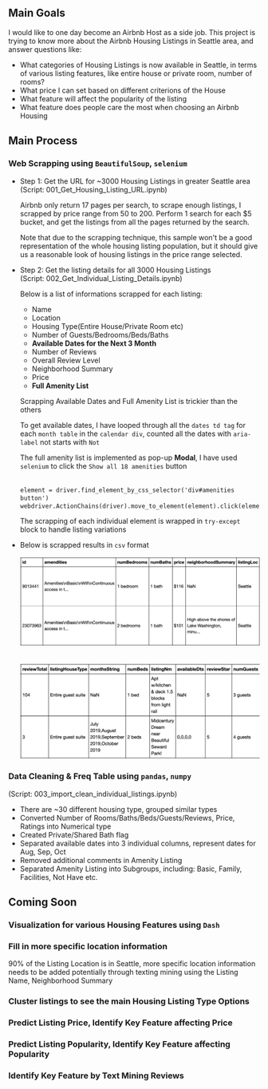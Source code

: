 ## Main Goals

I would like to one day become an Airbnb Host as a side job. This project is trying to know more about the Airbnb Housing Listings in Seattle area, and answer questions like:

- What categories of Housing Listings is now available in Seattle, in terms of various listing features, like entire house or private room, number of rooms?
- What price I can set based on different criterions of the House
- What feature will affect the popularity of the listing
- What feature does people care the most when choosing an Airbnb Housing

## Main Process
### Web Scrapping using `BeautifulSoup`, `selenium`
- Step 1: Get the URL for ~3000 Housing Listings in greater Seattle area<br/>
  (Script: 001_Get_Housing_Listing_URL.ipynb)

  Airbnb only return 17 pages per search, to scrape enough listings, I scrapped by price range from 50 to 200. Perform 1 search for each $5 bucket, and get the listings from all the pages returned by the search.

  Note that due to the scrapping technique, this sample won't be a good representation of the whole housing listing population, but it should give us a reasonable look of housing listings in the price range selected.

- Step 2: Get the listing details for all 3000 Housing Listings<br/>
  (Script: 002_Get_Individual_Listing_Details.ipynb)

  Below is a list of informations scrapped for each listing:
  - Name
  - Location
  - Housing Type(Entire House/Private Room etc)
  - Number of Guests/Bedrooms/Beds/Baths
  - **Available Dates for the Next 3 Month**
  - Number of Reviews
  - Overall Review Level
  - Neighborhood Summary
  - Price
  - **Full Amenity List**

  Scrapping Available Dates and Full Amenity List is trickier than the others

  To get available dates, I have looped through all the `dates td tag` for each `month table` in the `calendar div`, counted all the dates with `aria-label` not starts with `Not`

  The full amenity list is implemented as pop-up **Modal**, I have used `selenium` to click the `Show all 18 amenities` button<br/>
  <br/>

  ```
  element = driver.find_element_by_css_selector('div#amenities button')
  webdriver.ActionChains(driver).move_to_element(element).click(element).perform()
  ```

  The scrapping of each individual element is wrapped in `try-except` block to handle listing variations

- Below is scrapped results in `csv` format<br/>
<br/><img src="./img/scrapped_raw_data1.png"><br/><br/>
<br/><img src="./img/scrapped_raw_data2.png"><br/>

### Data Cleaning & Freq Table using `pandas`, `numpy`<br/>
(Script: 003_import_clean_individual_listings.ipynb)

- There are ~30 different housing type, grouped similar types
- Converted Number of Rooms/Baths/Beds/Guests/Reviews, Price, Ratings into Numerical type
- Created Private/Shared Bath flag
- Separated available dates into 3 individual columns, represent dates for Aug, Sep, Oct
- Removed additional comments in Amenity Listing
- Separated Amenity Listing into Subgroups, including: Basic, Family, Facilities, Not Have etc.

## Coming Soon
### Visualization for various Housing Features using `Dash`

### Fill in more specific location information
90% of the Listing Location is in Seattle, more specific location information needs to be added potentially through texting mining using the Listing Name, Neighborhood Summary

### Cluster listings to see the main Housing Listing Type Options

### Predict Listing Price, Identify Key Feature affecting Price

### Predict Listing Popularity, Identify Key Feature affecting Popularity

### Identify Key Feature by Text Mining Reviews
